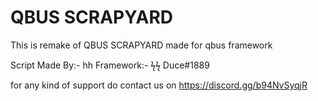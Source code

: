 # QBUS SCRAPYARD

This is remake of QBUS SCRAPYARD made for qbus framework

Script Made By:- hh Framework:- ϟϟ Duce#1889


for any kind of support do contact us on https://discord.gg/b94NvSyqjR
